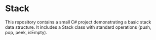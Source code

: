 # Stack
This repository contains a small C# project demonstrating a basic stack data structure. It includes a Stack class with standard operations (push, pop, peek, isEmpty).
